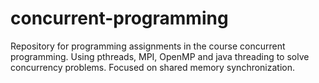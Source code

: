 # concurrent-programming
Repository for programming assignments in the course concurrent programming. Using pthreads, MPI, OpenMP and java threading to solve concurrency problems. Focused on shared memory synchronization.
